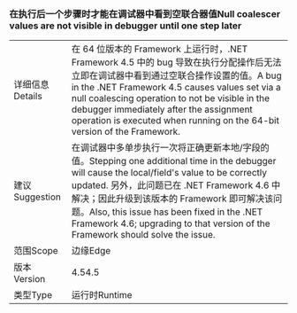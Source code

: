 ### <a name="null-coalescer-values-are-not-visible-in-debugger-until-one-step-later"></a><span data-ttu-id="e59c6-101">在执行后一个步骤时才能在调试器中看到空联合器值</span><span class="sxs-lookup"><span data-stu-id="e59c6-101">Null coalescer values are not visible in debugger until one step later</span></span>

|   |   |
|---|---|
|<span data-ttu-id="e59c6-102">详细信息</span><span class="sxs-lookup"><span data-stu-id="e59c6-102">Details</span></span>|<span data-ttu-id="e59c6-103">在 64 位版本的 Framework 上运行时，.NET Framework 4.5 中的 bug 导致在执行分配操作后无法立即在调试器中看到通过空联合操作设置的值。</span><span class="sxs-lookup"><span data-stu-id="e59c6-103">A bug in the .NET Framework 4.5 causes values set via a null coalescing operation to not be visible in the debugger immediately after the assignment operation is executed when running on the 64-bit version of the Framework.</span></span>|
|<span data-ttu-id="e59c6-104">建议</span><span class="sxs-lookup"><span data-stu-id="e59c6-104">Suggestion</span></span>|<span data-ttu-id="e59c6-105">在调试器中多单步执行一次将正确更新本地/字段的值。</span><span class="sxs-lookup"><span data-stu-id="e59c6-105">Stepping one additional time in the debugger will cause the local/field's value to be correctly updated.</span></span> <span data-ttu-id="e59c6-106">另外，此问题已在 .NET Framework 4.6 中解决；因此升级到该版本的 Framework 即可解决该问题。</span><span class="sxs-lookup"><span data-stu-id="e59c6-106">Also, this issue has been fixed in the .NET Framework 4.6; upgrading to that version of the Framework should solve the issue.</span></span>|
|<span data-ttu-id="e59c6-107">范围</span><span class="sxs-lookup"><span data-stu-id="e59c6-107">Scope</span></span>|<span data-ttu-id="e59c6-108">边缘</span><span class="sxs-lookup"><span data-stu-id="e59c6-108">Edge</span></span>|
|<span data-ttu-id="e59c6-109">版本</span><span class="sxs-lookup"><span data-stu-id="e59c6-109">Version</span></span>|<span data-ttu-id="e59c6-110">4.5</span><span class="sxs-lookup"><span data-stu-id="e59c6-110">4.5</span></span>|
|<span data-ttu-id="e59c6-111">类型</span><span class="sxs-lookup"><span data-stu-id="e59c6-111">Type</span></span>|<span data-ttu-id="e59c6-112">运行时</span><span class="sxs-lookup"><span data-stu-id="e59c6-112">Runtime</span></span>|

